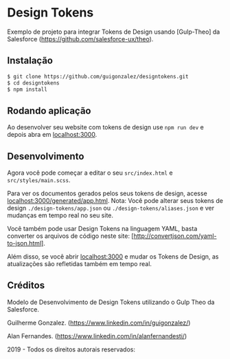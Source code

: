 # Design Tokens

Exemplo de projeto para integrar Tokens de Design usando [Gulp-Theo] da Salesforce (https://github.com/salesforce-ux/theo).

## Instalação

```bash
$ git clone https://github.com/guigonzalez/designtokens.git
$ cd designtokens
$ npm install
```

## Rodando aplicação

Ao desenvolver seu website com tokens de design use `npm run dev`
e depois abra em [localhost:3000](http://localhost:3000).


## Desenvolvimento

Agora você pode começar a editar o seu `src/index.html` e `src/styles/main.scss`.

Para ver os documentos gerados pelos seus tokens de design, acesse [localhost:3000/generated/app.html](http://localhost:3000/).
Nota: Você pode alterar seus tokens de design `./design-tokens/app.json` ou `./design-tokens/aliases.json` e ver mudanças em tempo real no seu site.

Você também pode usar Design Tokens na linguagem YAML, basta converter os arquivos de código neste site: [http://convertjson.com/yaml-to-json.html].

Além disso, se você abrir [localhost:3000](http://localhost:3000) e mudar os Tokens de Design,
as atualizações são refletidas também em tempo real.

## Créditos

Modelo de Desenvolvimento de Design Tokens utilizando o Gulp Theo da Salesforce. 

Guilherme Gonzalez.
(https://www.linkedin.com/in/guigonzalez/)

Alan Fernandes.
(https://www.linkedin.com/in/alanfernandesti/)

2019 - Todos os direitos autorais reservados:
